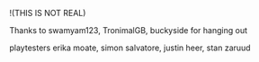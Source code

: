 !(THIS IS NOT REAL)

Thanks to swamyam123, TronimalGB, buckyside for hanging out

playtesters
erika moate, simon salvatore, justin heer, stan zaruud